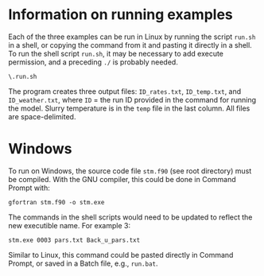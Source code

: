# Information on running examples
Each of the three examples can be run in Linux by running the script `run.sh` in a shell, or copying the command from it and pasting it directly in a shell.
To run the shell script `run.sh`, it may be necessary to add execute permission, and a preceding `./` is probably needed.

```
\.run.sh
```

The program creates three output files: `ID_rates.txt`, `ID_temp.txt`, and `ID_weather.txt`, where `ID` = the run ID provided in the command for running the model. 
Slurry temperature is in the `temp` file in the last column.
All files are space-delimited.

# Windows
To run on Windows, the source code file `stm.f90` (see root directory) must be compiled.
With the GNU compiler, this could be done in Command Prompt with:

```
gfortran stm.f90 -o stm.exe
```

The commands in the shell scripts would need to be updated to reflect the new executible name.
For example 3:

```
stm.exe 0003 pars.txt Back_u_pars.txt
```

Similar to Linux, this command could be pasted directly in Command Prompt, or saved in a Batch file, e.g., `run.bat`.


